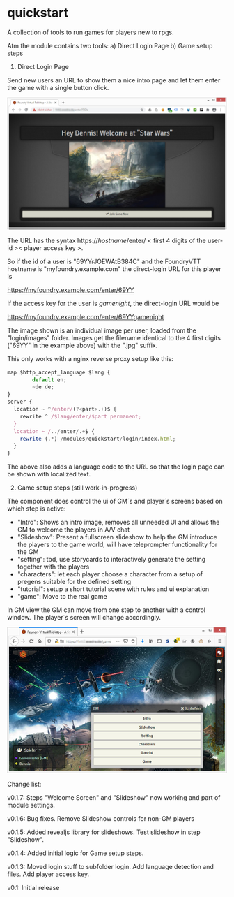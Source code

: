 # quickstart
A collection of tools to run games for players new to rpgs.

Atm the module contains two tools:
a) Direct Login Page
b) Game setup steps


1) Direct Login Page

Send new users an URL to show them a nice intro page and let them enter the game with a single button click.

![Sample direct login page](https://github.com/luvolondon/quickstart/blob/main/screens/screen1.jpg)


The URL has the syntax https://<i>hostname</i>/enter/ < first 4 digits of the user-id >< player access key >.
  
So if the id of a user is "69YYrJOEWAtB384C" and the FoundryVTT hostname is "myfoundry.example.com" the direct-login URL for this player is

https://myfoundry.example.com/enter/69YY

If the access key for the user is <i>gamenight</i>, the direct-login URL would be

https://myfoundry.example.com/enter/69YYgamenight

The image shown is an individual image per user, loaded from the "login/images" folder. Images get the filename identical to the 4 first digits ("69YY" in the example above) with the ".jpg" suffix.

This only works with a nginx reverse proxy setup like this:
```javascript
map $http_accept_language $lang {
        default en;
        ~de de;
}
server {
  location ~ ^/enter/(?<part>.+)$ {
    rewrite ^ /$lang/enter/$part permanent;
  }
  location ~ /../enter/.+$ {
    rewrite (.*) /modules/quickstart/login/index.html;
  }
}
  ``` 
The above also adds a language code to the URL so that the login page can be shown with localized text. 


2) Game setup steps (still work-in-progress)

The component does control the ui of GM´s and player´s screens based on which step is active:
 - "Intro": Shows an intro image, removes all unneeded UI and allows the GM to welcome the players in A/V chat
 - "Slideshow": Present a fullscreen slideshow to help the GM introduce the players to the game world, will have teleprompter functionality for the GM
 - "setting": tbd, use storycards to interactively generate the setting together with the players
 - "characters": let each player choose a character from a setup of pregens suitable for the defined setting
 - "tutorial": setup a short tutorial scene with rules and ui explanation
 - "game": Move to the real game 

In GM view the GM can move from one step to another with a control window. The player´s screen will change accordingly.
  
![Step control for GM](https://github.com/luvolondon/quickstart/blob/main/screens/screen2.jpg)


Change list:

v0.1.7:
Steps "Welcome Screen" and "Slideshow" now working and part of module settings. 

v0.1.6:
Bug fixes. Remove Slideshow controls for non-GM players

v0.1.5: 
Added revealjs library for slideshows. Test slideshow in step "Slideshow".

v0.1.4:
Added initial logic for Game setup steps.

v0.1.3:
Moved login stuff to subfolder login. Add language detection and files. Add player access key.

v0.1:
Initial release
